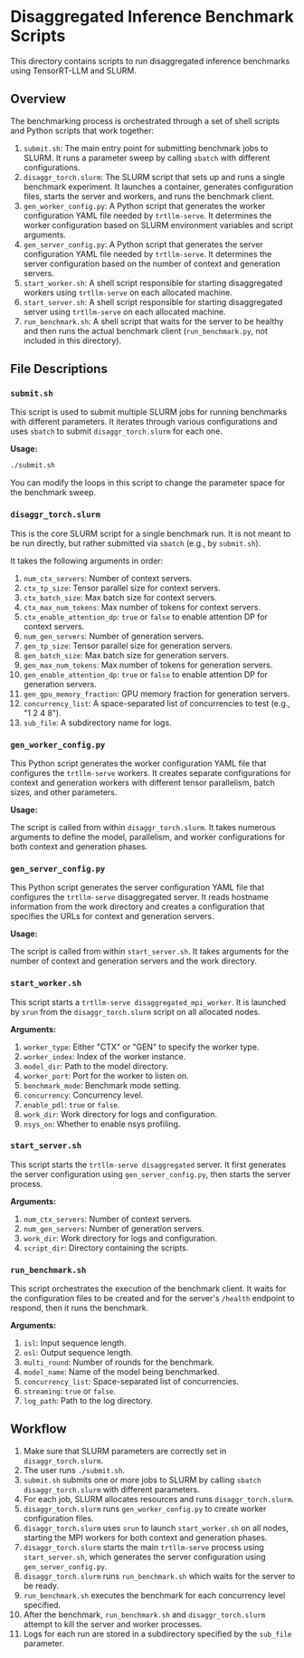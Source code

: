 # Disaggregated Inference Benchmark Scripts

This directory contains scripts to run disaggregated inference benchmarks using TensorRT-LLM and SLURM.

## Overview

The benchmarking process is orchestrated through a set of shell scripts and Python scripts that work together:

1.  `submit.sh`: The main entry point for submitting benchmark jobs to SLURM. It runs a parameter sweep by calling `sbatch` with different configurations.
2.  `disaggr_torch.slurm`: The SLURM script that sets up and runs a single benchmark experiment. It launches a container, generates configuration files, starts the server and workers, and runs the benchmark client.
3.  `gen_worker_config.py`: A Python script that generates the worker configuration YAML file needed by `trtllm-serve`. It determines the worker configuration based on SLURM environment variables and script arguments.
4.  `gen_server_config.py`: A Python script that generates the server configuration YAML file needed by `trtllm-serve`. It determines the server configuration based on the number of context and generation servers.
5.  `start_worker.sh`: A shell script responsible for starting disaggregated workers using `trtllm-serve` on each allocated machine.
6.  `start_server.sh`: A shell script responsible for starting disaggregated server using `trtllm-serve` on each allocated machine.
7.  `run_benchmark.sh`: A shell script that waits for the server to be healthy and then runs the actual benchmark client (`run_benchmark.py`, not included in this directory).

## File Descriptions

### `submit.sh`

This script is used to submit multiple SLURM jobs for running benchmarks with different parameters. It iterates through various configurations and uses `sbatch` to submit `disaggr_torch.slurm` for each one.

**Usage:**

```bash
./submit.sh
```

You can modify the loops in this script to change the parameter space for the benchmark sweep.

### `disaggr_torch.slurm`

This is the core SLURM script for a single benchmark run. It is not meant to be run directly, but rather submitted via `sbatch` (e.g., by `submit.sh`).

It takes the following arguments in order:

1.  `num_ctx_servers`: Number of context servers.
2.  `ctx_tp_size`: Tensor parallel size for context servers.
3.  `ctx_batch_size`: Max batch size for context servers.
4.  `ctx_max_num_tokens`: Max number of tokens for context servers.
5.  `ctx_enable_attention_dp`: `true` or `false` to enable attention DP for context servers.
6.  `num_gen_servers`: Number of generation servers.
7.  `gen_tp_size`: Tensor parallel size for generation servers.
8.  `gen_batch_size`: Max batch size for generation servers.
9.  `gen_max_num_tokens`: Max number of tokens for generation servers.
10. `gen_enable_attention_dp`: `true` or `false` to enable attention DP for generation servers.
11. `gen_gpu_memory_fraction`: GPU memory fraction for generation servers.
12. `concurrency_list`: A space-separated list of concurrencies to test (e.g., "1 2 4 8").
13. `sub_file`: A subdirectory name for logs.

### `gen_worker_config.py`

This Python script generates the worker configuration YAML file that configures the `trtllm-serve` workers. It creates separate configurations for context and generation workers with different tensor parallelism, batch sizes, and other parameters.

**Usage:**

The script is called from within `disaggr_torch.slurm`. It takes numerous arguments to define the model, parallelism, and worker configurations for both context and generation phases.

### `gen_server_config.py`

This Python script generates the server configuration YAML file that configures the `trtllm-serve` disaggregated server. It reads hostname information from the work directory and creates a configuration that specifies the URLs for context and generation servers.

**Usage:**

The script is called from within `start_server.sh`. It takes arguments for the number of context and generation servers and the work directory.

### `start_worker.sh`

This script starts a `trtllm-serve disaggregated_mpi_worker`. It is launched by `srun` from the `disaggr_torch.slurm` script on all allocated nodes.

**Arguments:**

1.  `worker_type`: Either "CTX" or "GEN" to specify the worker type.
2.  `worker_index`: Index of the worker instance.
3.  `model_dir`: Path to the model directory.
4.  `worker_port`: Port for the worker to listen on.
5.  `benchmark_mode`: Benchmark mode setting.
6.  `concurrency`: Concurrency level.
7.  `enable_pdl`: `true` or `false`.
8.  `work_dir`: Work directory for logs and configuration.
9.  `nsys_on`: Whether to enable nsys profiling.

### `start_server.sh`

This script starts the `trtllm-serve disaggregated` server. It first generates the server configuration using `gen_server_config.py`, then starts the server process.

**Arguments:**

1.  `num_ctx_servers`: Number of context servers.
2.  `num_gen_servers`: Number of generation servers.
3.  `work_dir`: Work directory for logs and configuration.
4.  `script_dir`: Directory containing the scripts.

### `run_benchmark.sh`

This script orchestrates the execution of the benchmark client. It waits for the configuration files to be created and for the server's `/health` endpoint to respond, then it runs the benchmark.

**Arguments:**

1.  `isl`: Input sequence length.
2.  `osl`: Output sequence length.
3.  `multi_round`: Number of rounds for the benchmark.
4.  `model_name`: Name of the model being benchmarked.
5.  `concurrency_list`: Space-separated list of concurrencies.
6.  `streaming`: `true` or `false`.
7.  `log_path`: Path to the log directory.

## Workflow

1.  Make sure that SLURM parameters are correctly set in `disaggr_torch.slurm`.
2.  The user runs `./submit.sh`.
3.  `submit.sh` submits one or more jobs to SLURM by calling `sbatch disaggr_torch.slurm` with different parameters.
4.  For each job, SLURM allocates resources and runs `disaggr_torch.slurm`.
5.  `disaggr_torch.slurm` runs `gen_worker_config.py` to create worker configuration files.
6.  `disaggr_torch.slurm` uses `srun` to launch `start_worker.sh` on all nodes, starting the MPI workers for both context and generation phases.
7.  `disaggr_torch.slurm` starts the main `trtllm-serve` process using `start_server.sh`, which generates the server configuration using `gen_server_config.py`.
8.  `disaggr_torch.slurm` runs `run_benchmark.sh` which waits for the server to be ready.
9.  `run_benchmark.sh` executes the benchmark for each concurrency level specified.
10.  After the benchmark, `run_benchmark.sh` and `disaggr_torch.slurm` attempt to kill the server and worker processes.
11. Logs for each run are stored in a subdirectory specified by the `sub_file` parameter.
